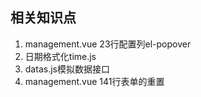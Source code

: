 ## 相关知识点
1. management.vue 23行配置列el-popover
2. 日期格式化time.js
3. datas.js模拟数据接口
4. management.vue 141行表单的重置